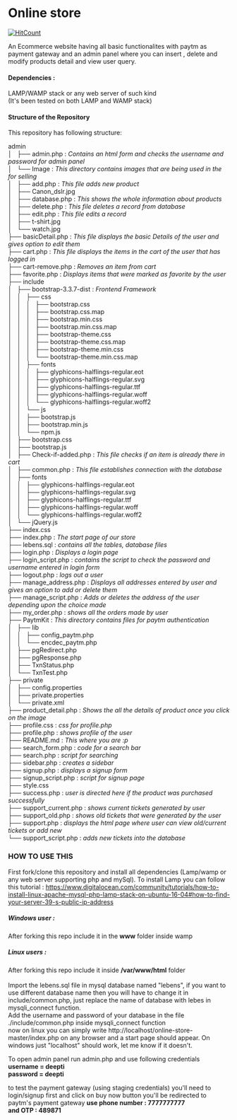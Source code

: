 # Online store
[![HitCount](http://hits.dwyl.io/iamdeepti/online-store.svg)](http://hits.dwyl.io/iamdeepti/online-store)

An Ecommerce website having all basic functionalites with paytm as payment gateway and an admin panel where you can insert , delete and modify products detail and view user query.

#### Dependencies : 
LAMP/WAMP stack or any web server of such kind</br>
(It's been tested on both LAMP and WAMP stack)


#### Structure of the Repository
This repository has following structure:

 admin </br>
│   ├── admin.php : *Contains an html form and checks the username and password for admin panel* </br>
│   └── Image : *This directory contains images that are being used in the for selling* </br>
│       ├── add.php : *This file adds new product*</br>
│       ├── Canon_dslr.jpg</br>
│       ├── database.php : *This shows the whole information about products*</br>
│       ├── delete.php : *This file deletes a record from database*</br>
│       ├── edit.php : *This file edits a record*</br>
│       ├── t-shirt.jpg</br>
│       └── watch.jpg</br>
├── basicDetail.php : *This file displays the basic Details of the user and gives option to edit them*</br>
├── cart.php : *This file displays the items in the cart of the user that has logged in*</br>
├── cart-remove.php : *Removes an item from cart*</br>
├── favorite.php : *Displays items that were marked as favorite by the user*</br>
├── include </br>
│   ├── bootstrap-3.3.7-dist : *Frontend Framework*</br>
│   │   ├── css</br>
│   │   │   ├── bootstrap.css</br>
│   │   │   ├── bootstrap.css.map</br>
│   │   │   ├── bootstrap.min.css</br>
│   │   │   ├── bootstrap.min.css.map</br>
│   │   │   ├── bootstrap-theme.css</br>
│   │   │   ├── bootstrap-theme.css.map</br>
│   │   │   ├── bootstrap-theme.min.css</br>
│   │   │   └── bootstrap-theme.min.css.map</br>
│   │   ├── fonts</br>
│   │   │   ├── glyphicons-halflings-regular.eot</br>
│   │   │   ├── glyphicons-halflings-regular.svg</br>
│   │   │   ├── glyphicons-halflings-regular.ttf</br>
│   │   │   ├── glyphicons-halflings-regular.woff</br>
│   │   │   └── glyphicons-halflings-regular.woff2</br>
│   │   └── js</br>
│   │       ├── bootstrap.js</br>
│   │       ├── bootstrap.min.js</br>
│   │       └── npm.js</br>
│   ├── bootstrap.css</br>
│   ├── bootstrap.js</br>
│   ├── Check-if-added.php : *This file checks if an item is already there in cart*</br>
│   ├── common.php : *This file establishes connection with the database*</br>
│   ├── fonts</br>
│   │   ├── glyphicons-halflings-regular.eot</br>
│   │   ├── glyphicons-halflings-regular.svg</br>
│   │   ├── glyphicons-halflings-regular.ttf</br>
│   │   ├── glyphicons-halflings-regular.woff</br>
│   │   └── glyphicons-halflings-regular.woff2</br>
│   └── jQuery.js</br>
├── index.css </br>
├── index.php : *The start page of our store*</br>
├── lebens.sql : *contains all the tables, database files*</br>
├── login.php : *Displays a login page*</br>
├── login_script.php : *contains the script to check the password and username entered in login form*</br>
├── logout.php : *logs out a user*</br>
├── manage_address.php : *Displays all addresses entered by user and gives an option to add or delete them*</br>
├── manage_script.php : *Adds or deletes the address of the user depending upon the choice made*</br>
├── my_order.php : *shows all the orders made by user*</br>
├── PaytmKit : *This directory contains files for paytm authentication*</br>
│   ├── lib</br>
│   │   ├── config_paytm.php</br>
│   │   └── encdec_paytm.php</br>
│   ├── pgRedirect.php</br>
│   ├── pgResponse.php</br>
│   ├── TxnStatus.php</br>
│   └── TxnTest.php</br>
├── private</br>
│   ├── config.properties</br>
│   ├── private.properties</br>
│   └── private.xml</br>
├── product_detail.php : *Shows the all the details of product once you click on the image*</br>
├── profile.css : *css for profile.php*</br>
├── profile.php : *shows profile of the user*</br>
├── README.md : *This where you are :p*</br>
├── search_form.php : *code for a search bar*</br>
├── search.php : *script for searching*</br>
├── sidebar.php : *creates a sidebar*</br>
├── signup.php : *displays a signup form*</br>
├── signup_script.php : *script for signup page*</br> 
├── style.css </br>
├── success.php : *user is directed here if the product was purchased successfully*</br>
├── support_current.php : *shows current tickets generated by user*</br>
├── support_old.php : *shows old tickets that were generated by the user*</br>
├── support.php : *displays the html page where user can view old/current tickets or add new*</br>
└── support_script.php : *adds new tickets into the database*</br>

### HOW TO USE THIS 

First fork/clone this repository and install all dependencies (Lamp/wamp or any web server supporting php and mySql).
To install Lamp you can follow this tutorial : https://www.digitalocean.com/community/tutorials/how-to-install-linux-apache-mysql-php-lamp-stack-on-ubuntu-16-04#how-to-find-your-server-39-s-public-ip-address </br>
##### Windows user :
After forking this repo include it in the **www** folder inside wamp

##### Linux users : 
After forking this repo include it inside **/var/www/html** folder </br></br>
Import the lebens.sql file in mysql database named "lebens", if you want to use different database name then you will have to change it in include/common.php, just replace the name of database with lebes in mysqli_connect function.  </br>
Add the username and password of your database in the file ./include/common.php inside mysqli_connect function </br>
now on linux you can simply write http://localhost/online-store-master<or whatever the name of this repo is on your machine>/index.php on any browser and a start page should appear. On windows just "localhost" should work, let me know if it doesn't.

To open admin panel run admin.php and use following credentials</br>
**username = deepti**</br>
**password = deepti**</br>

to test the payment gateway (using staging credentials) you'll need to login/signup first and click on buy now button you'll be redirected to paytm's payment gateway </or>
**use phone number : 7777777777**</br>
**and OTP : 489871**</br>
